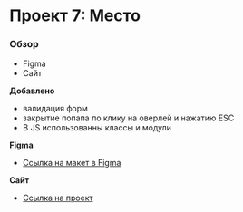 # Проект 7: Место

### Обзор

* Figma
* Сайт

**Добавлено**

* валидация форм
* закрытие попапа по клику на оверлей и нажатию ESC
* В JS использованны классы и модули

**Figma**

* [Ссылка на макет в Figma](https://www.figma.com/file/bjyvbKKJN2naO0ucURl2Z0/JavaScript.-Sprint-5?node-id=0%3A1)

**Сайт**

* [Ссылка на проект](https://nirlog.github.io/mesto/index.html)
